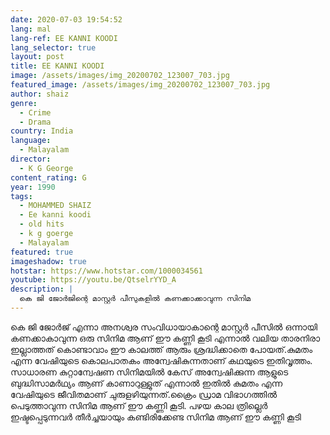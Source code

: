 ```yaml
---
date: 2020-07-03 19:54:52
lang: mal
lang-ref: EE KANNI KOODI
lang_selector: true
layout: post
title: EE KANNI KOODI
image: /assets/images/img_20200702_123007_703.jpg
featured_image: /assets/images/img_20200702_123007_703.jpg
author: shaiz
genre:
  - Crime
  - Drama
country: India
language:
  - Malayalam
director:
  - K G George
content_rating: G
year: 1990
tags:
  - MOHAMMED SHAIZ
  - Ee kanni koodi
  - old hits
  - k g goerge
  - Malayalam
featured: true
imageshadow: true
hotstar: https://www.hotstar.com/1000034561
youtube: https://youtu.be/QtselrYYD_A
description: |
  കെ ജി ജോർജിന്റെ മാസ്റ്റർ പീസുകളിൽ കണക്കാക്കാവുന്ന സിനിമ
---
```

കെ ജി ജോർജ് എന്നാ അനശ്വര സംവിധായാകാന്റെ മാസ്റ്റർ പീസിൽ ഒന്നായി കണക്കാകാവുന്ന ഒരു സിനിമ ആണ് ഈ കണ്ണി കൂടി എന്നാൽ വലിയ താരനിരാ ഇല്ലാത്തത് കൊണ്ടാവാം ഈ കാലത്ത് ആരും ശ്രദ്ധിക്കാതെ പോയത്.കുമതം എന്ന വേഷിയുടെ കൊലപാതകം അന്വേഷികുന്നതാണ് കഥയുടെ ഇതിവൃത്തം. സാധാരണ കുറ്റാന്വേഷണ  സിനിമയിൽ കേസ് അന്വേഷിക്കുന്ന ആളുടെ ബുദ്ധിസാമർഥ്യം ആണ് കാണാറുള്ളുത് എന്നാൽ ഇതിൽ കുമതം എന്ന വേഷിയുടെ ജീവിതമാണ് ചുരുളഴിയുന്നത്.ക്രൈം ഡ്രാമ വിഭാഗത്തിൽ പെടുത്താവുന്ന സിനിമ ആണ് ഈ കണ്ണി കൂടി. പഴയ കാല ത്രില്ലെർ ഇഷ്ടപ്പെടുന്നവർ തീർച്ചയായും കണ്ടിരിക്കേണ്ട സിനിമ ആണ് ഈ കണ്ണി കൂടി